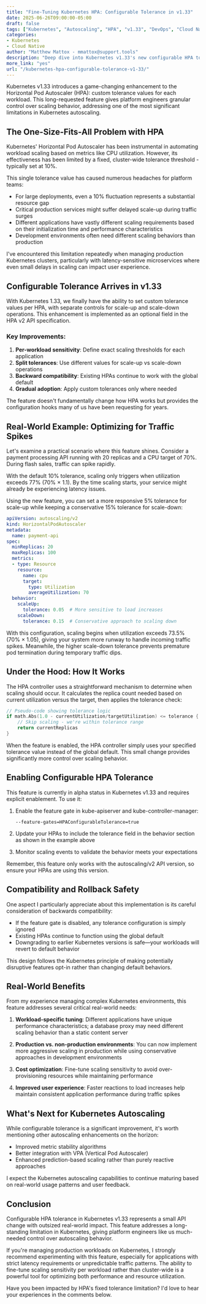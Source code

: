 ```yaml
---
title: "Fine-Tuning Kubernetes HPA: Configurable Tolerance in v1.33"
date: 2025-06-26T09:00:00-05:00
draft: false
tags: ["Kubernetes", "Autoscaling", "HPA", "v1.33", "DevOps", "Cloud Native"]
categories:
- Kubernetes
- Cloud Native
author: "Matthew Mattox - mmattox@support.tools"
description: "Deep dive into Kubernetes v1.33's new configurable HPA tolerance feature that lets you customize scaling sensitivity for different workloads"
more_link: "yes"
url: "/kubernetes-hpa-configurable-tolerance-v1-33/"
---
```


Kubernetes v1.33 introduces a game-changing enhancement to the Horizontal Pod Autoscaler (HPA): custom tolerance values for each workload. This long-requested feature gives platform engineers granular control over scaling behavior, addressing one of the most significant limitations in Kubernetes autoscaling.

<!--more-->

## The One-Size-Fits-All Problem with HPA

Kubernetes' Horizontal Pod Autoscaler has been instrumental in automating workload scaling based on metrics like CPU utilization. However, its effectiveness has been limited by a fixed, cluster-wide tolerance threshold - typically set at 10%.

This single tolerance value has caused numerous headaches for platform teams:

- For large deployments, even a 10% fluctuation represents a substantial resource gap
- Critical production services might suffer delayed scale-up during traffic surges
- Different applications have vastly different scaling requirements based on their initialization time and performance characteristics
- Development environments often need different scaling behaviors than production

I've encountered this limitation repeatedly when managing production Kubernetes clusters, particularly with latency-sensitive microservices where even small delays in scaling can impact user experience.

## Configurable Tolerance Arrives in v1.33

With Kubernetes 1.33, we finally have the ability to set custom tolerance values per HPA, with separate controls for scale-up and scale-down operations. This enhancement is implemented as an optional field in the HPA v2 API specification.

### Key Improvements:

1. **Per-workload sensitivity**: Define exact scaling thresholds for each application
2. **Split tolerances**: Use different values for scale-up vs scale-down operations
3. **Backward compatibility**: Existing HPAs continue to work with the global default
4. **Gradual adoption**: Apply custom tolerances only where needed

The feature doesn't fundamentally change how HPA works but provides the configuration hooks many of us have been requesting for years.

## Real-World Example: Optimizing for Traffic Spikes

Let's examine a practical scenario where this feature shines. Consider a payment processing API running with 20 replicas and a CPU target of 70%. During flash sales, traffic can spike rapidly.

With the default 10% tolerance, scaling only triggers when utilization exceeds 77% (70% × 1.1). By the time scaling starts, your service might already be experiencing latency issues.

Using the new feature, you can set a more responsive 5% tolerance for scale-up while keeping a conservative 15% tolerance for scale-down:

```yaml
apiVersion: autoscaling/v2
kind: HorizontalPodAutoscaler
metadata:
  name: payment-api
spec:
  minReplicas: 20
  maxReplicas: 100
  metrics:
  - type: Resource
    resource:
      name: cpu
      target:
        type: Utilization
        averageUtilization: 70
  behavior:
    scaleUp:
      tolerance: 0.05  # More sensitive to load increases
    scaleDown:
      tolerance: 0.15  # Conservative approach to scaling down
```

With this configuration, scaling begins when utilization exceeds 73.5% (70% × 1.05), giving your system more runway to handle incoming traffic spikes. Meanwhile, the higher scale-down tolerance prevents premature pod termination during temporary traffic dips.

## Under the Hood: How It Works

The HPA controller uses a straightforward mechanism to determine when scaling should occur. It calculates the replica count needed based on current utilization versus the target, then applies the tolerance check:

```go
// Pseudo-code showing tolerance logic
if math.Abs(1.0 - currentUtilization/targetUtilization) <= tolerance {
    // Skip scaling - we're within tolerance range
    return currentReplicas
}
```

When the feature is enabled, the HPA controller simply uses your specified tolerance value instead of the global default. This small change provides significantly more control over scaling behavior.

## Enabling Configurable HPA Tolerance

This feature is currently in alpha status in Kubernetes v1.33 and requires explicit enablement. To use it:

1. Enable the feature gate in kube-apiserver and kube-controller-manager:
   ```
   --feature-gates=HPAConfigurableTolerance=true
   ```

2. Update your HPAs to include the tolerance field in the behavior section as shown in the example above

3. Monitor scaling events to validate the behavior meets your expectations

Remember, this feature only works with the autoscaling/v2 API version, so ensure your HPAs are using this version.

## Compatibility and Rollback Safety

One aspect I particularly appreciate about this implementation is its careful consideration of backwards compatibility:

- If the feature gate is disabled, any tolerance configuration is simply ignored
- Existing HPAs continue to function using the global default 
- Downgrading to earlier Kubernetes versions is safe—your workloads will revert to default behavior

This design follows the Kubernetes principle of making potentially disruptive features opt-in rather than changing default behaviors.

## Real-World Benefits

From my experience managing complex Kubernetes environments, this feature addresses several critical real-world needs:

1. **Workload-specific tuning**: Different applications have unique performance characteristics; a database proxy may need different scaling behavior than a static content server

2. **Production vs. non-production environments**: You can now implement more aggressive scaling in production while using conservative approaches in development environments

3. **Cost optimization**: Fine-tune scaling sensitivity to avoid over-provisioning resources while maintaining performance

4. **Improved user experience**: Faster reactions to load increases help maintain consistent application performance during traffic spikes

## What's Next for Kubernetes Autoscaling

While configurable tolerance is a significant improvement, it's worth mentioning other autoscaling enhancements on the horizon:

- Improved metric stability algorithms
- Better integration with VPA (Vertical Pod Autoscaler)
- Enhanced prediction-based scaling rather than purely reactive approaches

I expect the Kubernetes autoscaling capabilities to continue maturing based on real-world usage patterns and user feedback.

## Conclusion

Configurable HPA tolerance in Kubernetes v1.33 represents a small API change with outsized real-world impact. This feature addresses a long-standing limitation in Kubernetes, giving platform engineers like us much-needed control over autoscaling behavior.

If you're managing production workloads on Kubernetes, I strongly recommend experimenting with this feature, especially for applications with strict latency requirements or unpredictable traffic patterns. The ability to fine-tune scaling sensitivity per workload rather than cluster-wide is a powerful tool for optimizing both performance and resource utilization.

Have you been impacted by HPA's fixed tolerance limitation? I'd love to hear your experiences in the comments below.